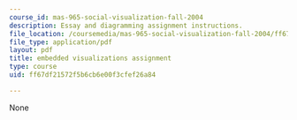 ```yaml
---
course_id: mas-965-social-visualization-fall-2004
description: Essay and diagramming assignment instructions.
file_location: /coursemedia/mas-965-social-visualization-fall-2004/ff67df21572f5b6cb6e00f3cfef26a84_assn12.pdf
file_type: application/pdf
layout: pdf
title: embedded visualizations assignment
type: course
uid: ff67df21572f5b6cb6e00f3cfef26a84

---
```

None